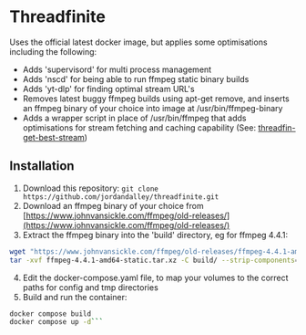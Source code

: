 # Threadfinite
Uses the official latest docker image, but applies some optimisations including the following:

- Adds 'supervisord' for multi process management
- Adds 'nscd' for being able to run ffmpeg static binary builds
- Adds 'yt-dlp' for finding optimal stream URL's
- Removes latest buggy ffmpeg builds using apt-get remove, and inserts an ffmpeg binary of your choice into image at /usr/bin/ffmpeg-binary
- Adds a wrapper script in place of /usr/bin/ffmpeg that adds optimisations for stream fetching and caching capability (See: [threadfin-get-best-stream](https://github.com/jordandalley/threadfin-get-best-stream))

## Installation

1. Download this repository: ```git clone https://github.com/jordandalley/threadfinite.git```
3. Download an ffmpeg binary of your choice from [https://www.johnvansickle.com/ffmpeg/old-releases/](https://www.johnvansickle.com/ffmpeg/old-releases/)
4. Extract the ffmpeg binary into the 'build' directory, eg for ffmpeg 4.4.1:
```bash
wget "https://www.johnvansickle.com/ffmpeg/old-releases/ffmpeg-4.4.1-amd64-static.tar.xz"
tar -xvf ffmpeg-4.4.1-amd64-static.tar.xz -C build/ --strip-components=1 --wildcards '*/ffmpeg'
```
4. Edit the docker-compose.yaml file, to map your volumes to the correct paths for config and tmp directories
5. Build and run the container:
```bash
docker compose build
docker compose up -d```
